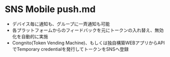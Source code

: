 # SNS Mobile push.md
- デバイス毎に通知も、グループに一斉通知も可能
- 各プラットフォームからのフィードバックを元にトークンの入れ替え、無効化を自動的に実施
- Congnito(Token Vending Machine)、もしくは独自構築WEBアプリからAPIでTemporary credentialを発行してトークンをSNSへ登録
